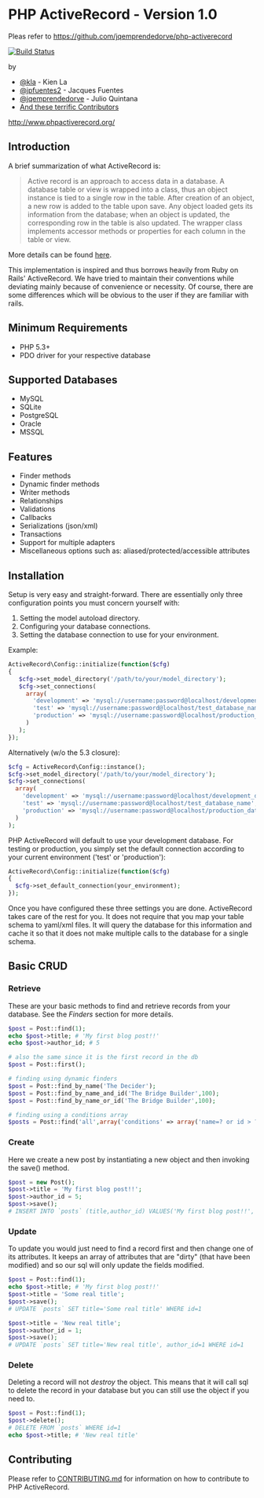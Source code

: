 # PHP ActiveRecord - Version 1.0 #

Pleas refer to https://github.com/jqemprendedorve/php-activerecord

[![Build Status](https://travis-ci.org/jqemprendedorve/php-activerecord.png?branch=master)](https://travis-ci.org/jpfuentes2/php-activerecord)

by 

* [@kla](https://github.com/kla) - Kien La
* [@jpfuentes2](https://github.com/jpfuentes2) - Jacques Fuentes
* [@jqemprendedorve](https://github.com/jqemprendedorve) - Julio Quintana
* [And these terrific Contributors](https://github.com/kla/php-activerecord/contributors)

<http://www.phpactiverecord.org/> 

## Introduction ##
A brief summarization of what ActiveRecord is:

> Active record is an approach to access data in a database. A database table or view is wrapped into a class,
> thus an object instance is tied to a single row in the table. After creation of an object, a new row is added to
> the table upon save. Any object loaded gets its information from the database; when an object is updated, the
> corresponding row in the table is also updated. The wrapper class implements accessor methods or properties for
> each column in the table or view.

More details can be found [here](http://en.wikipedia.org/wiki/Active_record_pattern).

This implementation is inspired and thus borrows heavily from Ruby on Rails' ActiveRecord.
We have tried to maintain their conventions while deviating mainly because of convenience or necessity.
Of course, there are some differences which will be obvious to the user if they are familiar with rails.

## Minimum Requirements ##

- PHP 5.3+
- PDO driver for your respective database

## Supported Databases ##

- MySQL
- SQLite
- PostgreSQL
- Oracle
- MSSQL

## Features ##

- Finder methods
- Dynamic finder methods
- Writer methods
- Relationships
- Validations
- Callbacks
- Serializations (json/xml)
- Transactions
- Support for multiple adapters
- Miscellaneous options such as: aliased/protected/accessible attributes

## Installation ##

Setup is very easy and straight-forward. There are essentially only three configuration points you must concern yourself with:

1. Setting the model autoload directory.
2. Configuring your database connections.
3. Setting the database connection to use for your environment.

Example:

```php
ActiveRecord\Config::initialize(function($cfg)
{
   $cfg->set_model_directory('/path/to/your/model_directory');
   $cfg->set_connections(
     array(
       'development' => 'mysql://username:password@localhost/development_database_name',
       'test' => 'mysql://username:password@localhost/test_database_name',
       'production' => 'mysql://username:password@localhost/production_database_name'
     )
   );
});
```

Alternatively (w/o the 5.3 closure):

```php
$cfg = ActiveRecord\Config::instance();
$cfg->set_model_directory('/path/to/your/model_directory');
$cfg->set_connections(
  array(
    'development' => 'mysql://username:password@localhost/development_database_name',
    'test' => 'mysql://username:password@localhost/test_database_name',
    'production' => 'mysql://username:password@localhost/production_database_name'
  )
);
```

PHP ActiveRecord will default to use your development database. For testing or production, you simply set the default
connection according to your current environment ('test' or 'production'):

```php
ActiveRecord\Config::initialize(function($cfg)
{
  $cfg->set_default_connection(your_environment);
});
```

Once you have configured these three settings you are done. ActiveRecord takes care of the rest for you.
It does not require that you map your table schema to yaml/xml files. It will query the database for this information and
cache it so that it does not make multiple calls to the database for a single schema.

## Basic CRUD ##

### Retrieve ###
These are your basic methods to find and retrieve records from your database.
See the *Finders* section for more details.

```php
$post = Post::find(1);
echo $post->title; # 'My first blog post!!'
echo $post->author_id; # 5

# also the same since it is the first record in the db
$post = Post::first();

# finding using dynamic finders
$post = Post::find_by_name('The Decider');
$post = Post::find_by_name_and_id('The Bridge Builder',100);
$post = Post::find_by_name_or_id('The Bridge Builder',100);

# finding using a conditions array
$posts = Post::find('all',array('conditions' => array('name=? or id > ?','The Bridge Builder',100)));
```

### Create ###
Here we create a new post by instantiating a new object and then invoking the save() method.

```php
$post = new Post();
$post->title = 'My first blog post!!';
$post->author_id = 5;
$post->save();
# INSERT INTO `posts` (title,author_id) VALUES('My first blog post!!', 5)
```

### Update ###
To update you would just need to find a record first and then change one of its attributes.
It keeps an array of attributes that are "dirty" (that have been modified) and so our
sql will only update the fields modified.

```php
$post = Post::find(1);
echo $post->title; # 'My first blog post!!'
$post->title = 'Some real title';
$post->save();
# UPDATE `posts` SET title='Some real title' WHERE id=1

$post->title = 'New real title';
$post->author_id = 1;
$post->save();
# UPDATE `posts` SET title='New real title', author_id=1 WHERE id=1
```

### Delete ###
Deleting a record will not *destroy* the object. This means that it will call sql to delete
the record in your database but you can still use the object if you need to.

```php
$post = Post::find(1);
$post->delete();
# DELETE FROM `posts` WHERE id=1
echo $post->title; # 'New real title'
```

## Contributing ##

Please refer to [CONTRIBUTING.md](https://github.com/jpfuentes2/php-activerecord/blob/master/CONTRIBUTING.md) for information on how to contribute to PHP ActiveRecord.

